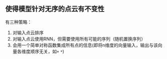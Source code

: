 ## 使得模型针对无序的点云有不变性
有三种策略：  
1. 对输入点云排序
2. 对输入点云使用RNN，但需要使用所有可能的序列（随机置换序列）
3. 会用一个简单对称函数集成所有点的信息(即将n维度的向量输入，输出与该向量各维度顺序无关，如`+` `*`)
